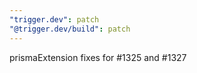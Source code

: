 ```yaml
---
"trigger.dev": patch
"@trigger.dev/build": patch
---
```


prismaExtension fixes for #1325 and #1327

